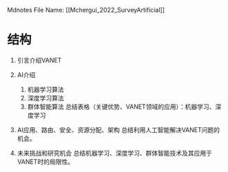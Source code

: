  Mdnotes File Name: [[Mchergui_2022_SurveyArtificial]]

# 结构

1.  引言介绍VANET
2.  AI介绍
    1.  机器学习算法
    2.  深度学习算法
    3.  群体智能算法
    总结表格（关键优势、VANET领域的应用）：机器学习、深度学习
    
3.  AI应用、路由、安全、资源分配、架构
    总结利用人工智能解决VANET问题的机会。
    
4.  未来挑战和研究机会
    总结机器学习、深度学习、群体智能技术及其应用于VANET时的局限性。